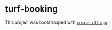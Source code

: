# turf-booking

This project was bootstrapped with [`create-r3f-app`](https://github.com/utsuboco/create-r3f-app)